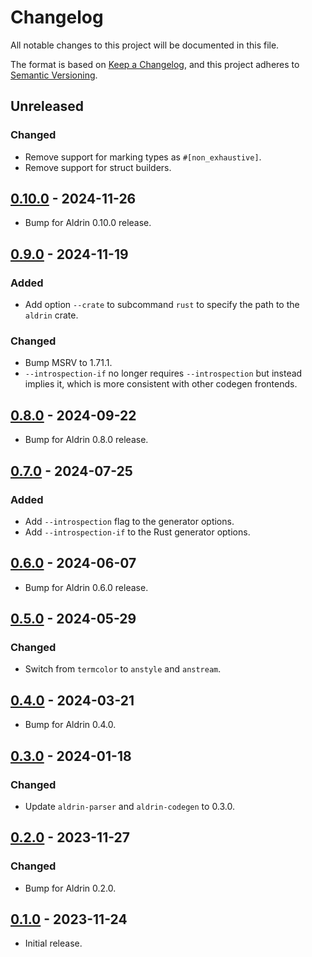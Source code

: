 # Changelog

All notable changes to this project will be documented in this file.

The format is based on [Keep a Changelog](https://keepachangelog.com/en/1.0.0/),
and this project adheres to [Semantic Versioning](https://semver.org/spec/v2.0.0.html).

## Unreleased

### Changed

- Remove support for marking types as `#[non_exhaustive]`.
- Remove support for struct builders.

## [0.10.0] - 2024-11-26

- Bump for Aldrin 0.10.0 release.

## [0.9.0] - 2024-11-19

### Added

- Add option `--crate` to subcommand `rust` to specify the path to the `aldrin` crate.

### Changed

- Bump MSRV to 1.71.1.
- `--introspection-if` no longer requires `--introspection` but instead implies it, which is more
  consistent with other codegen frontends.

## [0.8.0] - 2024-09-22

- Bump for Aldrin 0.8.0 release.

## [0.7.0] - 2024-07-25

### Added

- Add `--introspection` flag to the generator options.
- Add `--introspection-if` to the Rust generator options.

## [0.6.0] - 2024-06-07

- Bump for Aldrin 0.6.0 release.

## [0.5.0] - 2024-05-29

### Changed

- Switch from `termcolor` to `anstyle` and `anstream`.

## [0.4.0] - 2024-03-21

- Bump for Aldrin 0.4.0.

## [0.3.0] - 2024-01-18

### Changed

- Update `aldrin-parser` and `aldrin-codegen` to 0.3.0.

## [0.2.0] - 2023-11-27

### Changed

- Bump for Aldrin 0.2.0.

## [0.1.0] - 2023-11-24

- Initial release.

[0.10.0]: https://github.com/dennis-hamester/aldrin/releases/tag/aldrin-gen-0.10.0
[0.9.0]: https://github.com/dennis-hamester/aldrin/releases/tag/aldrin-gen-0.9.0
[0.8.0]: https://github.com/dennis-hamester/aldrin/releases/tag/aldrin-gen-0.8.0
[0.7.0]: https://github.com/dennis-hamester/aldrin/releases/tag/aldrin-gen-0.7.0
[0.6.0]: https://github.com/dennis-hamester/aldrin/releases/tag/aldrin-gen-0.6.0
[0.5.0]: https://github.com/dennis-hamester/aldrin/releases/tag/aldrin-gen-0.5.0
[0.4.0]: https://github.com/dennis-hamester/aldrin/releases/tag/aldrin-gen-0.4.0
[0.3.0]: https://github.com/dennis-hamester/aldrin/releases/tag/aldrin-gen-0.3.0
[0.2.0]: https://github.com/dennis-hamester/aldrin/releases/tag/aldrin-gen-0.2.0
[0.1.0]: https://github.com/dennis-hamester/aldrin/releases/tag/aldrin-gen-0.1.0
